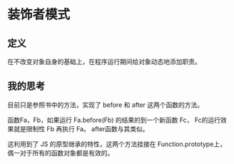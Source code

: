 # 装饰者模式

## 定义

在不改变对象自身的基础上，在程序运行期间给对象动态地添加职责。

## 我的思考

目前只是参照书中的方法，实现了 before 和 after 这两个函数的方法。

函数Fa，Fb，如果运行 Fa.before(Fb) 的结果的到一个新函数 Fc，
Fc的运行效果就是限制性 Fb 再执行 Fa。
after函数与其类似。

这利用到了 JS 的原型继承的特性，这两个方法挂接在 Function.prototype上，
偶一对于所有的函数对象都是有效的。
